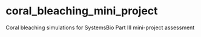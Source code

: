 # coral_bleaching_mini_project
Coral bleaching simulations for SystemsBio Part III mini-project assessment
